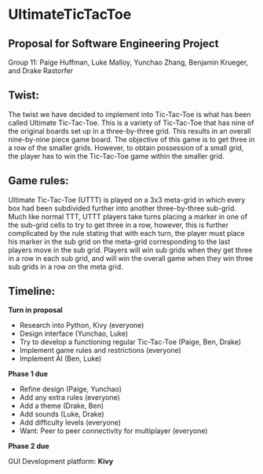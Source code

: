 # UltimateTicTacToe
## Proposal for Software Engineering Project
Group 11: Paige Huffman, Luke Malloy, Yunchao Zhang, Benjamin Krueger, and Drake Rastorfer

## Twist:
The twist we have decided to implement into Tic-Tac-Toe is what has been called Ultimate Tic-Tac-Toe. This is a variety of Tic-Tac-Toe that has nine of the original boards set up in a three-by-three grid. This results in an overall nine-by-nine piece game board. The objective of this game is to get three in a row of the smaller grids. However, to obtain possession of a small grid, the player has to win the Tic-Tac-Toe game within the smaller grid.

## Game rules:
Ultimate Tic-Tac-Toe (UTTT) is played on a 3x3 meta-grid in which every box had been subdivided further into another three-by-three sub-grid. Much like normal TTT,  UTTT players take turns placing a marker in one of the sub-grid cells to try to get three in a row, however, this is further complicated by the rule stating that with each turn, the player must place his marker in the sub grid on the meta-grid corresponding to the last players move in the sub grid. Players will win sub grids when they get three in a row in each sub grid, and will win the overall game when they win three sub grids in a row on the meta grid.

## Timeline: 
**Turn in proposal**
- Research into Python, Kivy (everyone)
- Design interface (Yunchao, Luke)
- Try to develop a functioning regular Tic-Tac-Toe (Paige, Ben, Drake)
- Implement game rules and restrictions (everyone)
- Implement AI (Ben, Luke)

**Phase 1 due**
- Refine design (Paige, Yunchao)
- Add any extra rules (everyone)
- Add a theme (Drake, Ben)
- Add sounds (Luke, Drake)
- Add difficulty levels (everyone)
- Want: Peer to peer connectivity for multiplayer (everyone)

**Phase 2 due**

GUI Development platform: **Kivy** 

